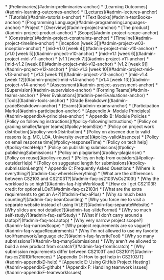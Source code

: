 <markdown>
* [Preliminaries](#admin-preliminaries-anchor)
* [Learning Outcomes](#admin-learning-outcomes-anchor)
* [Lectures](#admin-lectures-anchor)
* [Tutorials](#admin-tutorials-anchor)
* [Text Books](#admin-textBooks-anchor)
* [Programming Language](#admin-programmingLanguages-anchor)
* Project
  * [Overview](#admin-project-anchor)
  * [The product](#admin-project-product-anchor)
  * [Scope](#admin-project-scope-anchor)
  * [Constraints](#admin-project-constraints-anchor)
  * [Timeline](#admin-project-timeline-anchor)
  * [inception [week 3]](#admin-project-w03-inception-anchor)
  * [mid-v1.0 [week 4]](#admin-project-mid-v10-anchor)
  * [v1.0 [week 5]](#admin-project-v10-anchor)
  * [mid-v1.1 [week 6]](#admin-project-mid-v11-anchor)
  * [v1.1 [week 7]](#admin-project-v11-anchor)
  * [mid-v1.2 [week 8]](#admin-project-mid-v12-anchor)
  * [v1.2 [week 9]](#admin-project-v12-anchor)
  * [mid-v1.3 [week 10]](#admin-project-mid-v13-anchor)
  * [v1.3 [week 11]](#admin-project-v13-anchor)
  * [mid-v1.4 [week 12]](#admin-project-mid-v14-anchor)
  * [v1.4 [week 13]](#admin-project-v14-anchor)
  * [Assessment](#admin-project-assessment-anchor)
* [Supervision](#admin-supervision-anchor)
* [Forming Teams](#admin-teams-anchor)
* [Peer Evaluations](#admin-peerEvaluations-anchor)
* [Tools](#admin-tools-anchor)
* [Grade Breakdown](#admin-gradeBreakdown-anchor)
* [Exams](#admin-exams-anchor)
* [Participation Marks](#admin-participation-anchor)
* [Appendix A: Module Principles](#admin-appendixA-principles-anchor)
* Appendix B: Module Policies
  * [Policy on following instructions](#policy-followingInstructions)
  * [Policy on grading smaller/larger teams](#policy-teamSize)
  * [Policy on project work distribution](#policy-workDistribution)
  * [Policy on absence due to valid reasons (e.g. MC, LOA, University events)](#policy-validAbsences)
  * [Policy on email response time](#policy-responseTime)
  * [Policy on tech help](#policy-techHelp)
  * [Policy on publishing submissions](#policy-publishingSubmissions)
  * [Policy on plagiarism](#policy-plagiarism)
  * [Policy on reuse](#policy-reuse)
  * [Policy on help from outsiders](#policy-outsiderHelp)
  * [Policy on suggested length for submissions](#policy-submissionLength)
* Appendix C: Frequently Asked Questions
  * [Where is everything?](#admin-faq-whereIsEverything)
  * [What are the differences between CS2103 and CS2103T?](#admin-faq-cs2103VsCs2103t)
  * [Why the workload is so high?](#admin-faq-highWorkload)
  * [How do I get CS2103R credit for optional LOs?](#admin-faq-cs2103r)
  * [What are the extra requirements to get an A+?](#admin-faq-aPlus)
  * [Why so much bean counting?](#admin-faq-beanCounting)
  * [Why you force me to visit a separate website instead of using IVLE?](#admin-faq-separateWebsite)
  * [Why slides are not detailed?](#admin-faq-slideFormat)
  * [Why so much self-study?](#admin-faq-selfStudy)
  * [What if I don’t carry around a laptop?](#admin-faq-noLaptop)
  * [Why very narrow project scope?](#admin-faq-narrowScope)
  * [Why project requirements are so vague?](#admin-faq-vagueRequirements)
  * [Why I’m not allowed to use my favorite tool/framework/language etc.?](#admin-faq-favoriteTool)
  * [Why so many submissions?](#admin-faq-manySubmissions)
  * [Why aren't we allowed to build a new product from scratch?](#admin-faq-fromScratch)
  * [Why submission requirements differ between CS2103T and CS2101?](#admin-faq-cs2101Differences)
* [Appendix D: How to get help in CS2103/T](#admin-appendixD-help)
* [Appendix E: Using GitHub Project Hosting](#admin-appendixE-github)
* [Appendix F: Handling teamwork issues](#admin-appendixF-teamworkIssues)
</markdown>